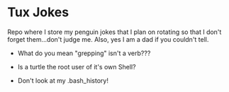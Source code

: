 Tux Jokes
=========
Repo where I store my penguin jokes that I plan on rotating so that I don't forget them...don't judge me. Also, yes I am a dad if you couldn't tell.


* What do you mean "grepping" isn't a verb???

* Is a turtle the root user of it's own Shell?

* Don't look at my .bash_history!

